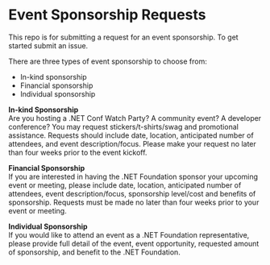 # Event Sponsorship Requests

This repo is for submitting a request for an event sponsorship. To get started submit an issue.

There are three types of event sponsorship to choose from:
  * In-kind sponsorship
  * Financial sponsorship 
  * Individual sponsorship

**In-kind Sponsorship**  
Are you hosting a .NET Conf Watch Party? A community event? A developer conference? You may request stickers/t-shirts/swag and promotional assistance. Requests should include date, location, anticipated number of attendees, and event description/focus. Please make your request no later than four weeks prior to the event kickoff.  

**Financial Sponsorship**  
If you are interested in having the .NET Foundation sponsor your upcoming event or meeting, please include date, location, anticipated number of attendees, event description/focus, sponsorship level/cost and benefits of sponsorship. Requests must be made no later than four weeks prior to your event or meeting.  

**Individual Sponsorship**  
If you would like to attend an event as a .NET Foundation representative, please provide full detail of the event, event opportunity, requested amount of sponsorship, and benefit to the .NET Foundation.

